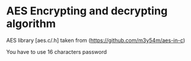 # AES Encrypting and decrypting algorithm
AES library [aes.c/.h] taken from (https://github.com/m3y54m/aes-in-c)

You have to use 16 characters password
